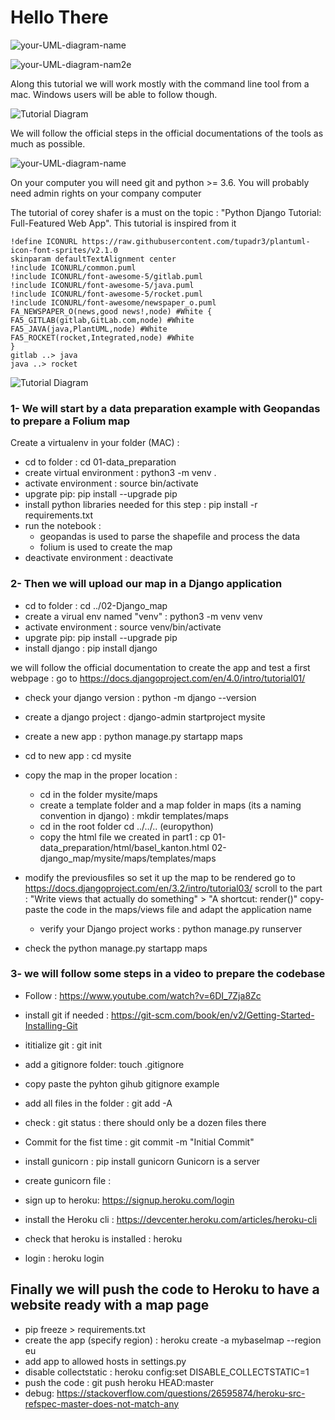 
# Hello There

![your-UML-diagram-name](http://www.plantuml.com/plantuml/proxy?cache=no&src=https://raw.githubusercontent.com/gregwalla/geopyhton/example-uml.iuml)



![your-UML-diagram-nam2e](https://github.com/gregwalla/geopyhton/blob/c960e7918f7fa4d457cc1572a4f390aa81d8ba1e/example-uml.iuml)

Along this tutorial we will work mostly with the command line tool from a mac. Windows users will be able to follow though.


![Tutorial Diagram](/svg/JOmn3W8n30Jxl69v01-WG7U8WeOA96ehPqKHZWEsK_1xGaUp6cb6ktYGnMY2-uXkbGJdIiMe9NzMVT4atE8Z30-h-PV-6tuFrinNTgV2gzIYZJMGvx2b5ViZJZZWmY8TZswoOPSMrcqUVG40 "Tutorial Diagram")

We will follow the official steps in the official documentations of the tools as much as possible.

![your-UML-diagram-name](http://www.plantuml.com/plantuml/proxy?cache=no&src=https://github.com/gregwalla/geopyhton/blob/c960e7918f7fa4d457cc1572a4f390aa81d8ba1e/example-uml.iuml)



On your computer you will need git and python >= 3.6. You will probably need admin rights on your company computer

The tutorial of corey shafer is a must on the topic : "Python Django Tutorial: Full-Featured Web App". This tutorial is inspired from it

```plantuml
!define ICONURL https://raw.githubusercontent.com/tupadr3/plantuml-icon-font-sprites/v2.1.0
skinparam defaultTextAlignment center
!include ICONURL/common.puml
!include ICONURL/font-awesome-5/gitlab.puml
!include ICONURL/font-awesome-5/java.puml
!include ICONURL/font-awesome-5/rocket.puml
!include ICONURL/font-awesome/newspaper_o.puml
FA_NEWSPAPER_O(news,good news!,node) #White {
FA5_GITLAB(gitlab,GitLab.com,node) #White
FA5_JAVA(java,PlantUML,node) #White
FA5_ROCKET(rocket,Integrated,node) #White
}
gitlab ..> java
java ..> rocket
```





![Tutorial Diagram](/svg/JOmn3W8n30Jxl69v01-WG7U8WeOA96ehPqKHZWEsK_1xGaUp6cb6ktYGnMY2-uXkbGJdIiMe9NzMVT4atE8Z30-h-PV-6tuFrinNTgV2gzIYZJMGvx2b5ViZJZZWmY8TZswoOPSMrcqUVG40 "Tutorial Diagram")

### 1- We will start by a data preparation example with Geopandas to prepare a Folium map

Create a virtualenv in your folder (MAC) :

- cd to folder : cd 01-data_preparation
- create virtual environment : python3 -m venv .
- activate environment : source bin/activate
- upgrate pip: pip install --upgrade pip
- install python libraries needed for this step : pip install -r requirements.txt
- run the notebook :
  - geopandas is used to parse the shapefile and process the data
  - folium is used to create the map
- deactivate environment : deactivate


### 2- Then we will upload our map in a Django application

- cd to folder : cd ../02-Django_map
- create a virual env named "venv" : python3 -m venv venv
- activate environment : source venv/bin/activate
- upgrate pip: pip install --upgrade pip
- install django : pip install django

 we will follow the official documentation to create the app and test a first webpage :
go to  <https://docs.djangoproject.com/en/4.0/intro/tutorial01/>

- check your django version : python -m django --version
- create a django project : django-admin startproject mysite
- create a new app : python manage.py startapp maps
- cd to new app : cd mysite
- copy the map in the proper location :
  - cd in the folder mysite/maps
  - create a template folder and a map folder in maps (its a naming convention in django) :  mkdir templates/maps
  - cd in the root folder cd ../../.. (europython)
  - copy the html file we created in part1 : cp 01-data_preparation/html/basel_kanton.html 02-django_map/mysite/maps/templates/maps

- modify the previousfiles so set it up the map to be rendered
go to  <https://docs.djangoproject.com/en/3.2/intro/tutorial03/>
scroll to the part : "Write views that actually do something" > "A shortcut: render()"
copy-paste the code in the maps/views file and adapt the application name

  - verify your Django project works : python manage.py runserver
- check the python manage.py startapp maps

### 3- we will follow some steps in a video to prepare the codebase

- Follow : <https://www.youtube.com/watch?v=6DI_7Zja8Zc>

- install git if needed : <https://git-scm.com/book/en/v2/Getting-Started-Installing-Git>
- ititialize git : git init
- add a gitignore folder: touch .gitignore
- copy paste the pyhton gihub gitignore example
- add all files in the folder : git add -A
- check : git status : there should only be a dozen files there
- Commit for the fist time : git commit -m "Initial Commit"

- install gunicorn : pip install gunicorn Gunicorn is a server
- create gunicorn file :

- sign up to heroku: <https://signup.heroku.com/login>
- install the Heroku cli : <https://devcenter.heroku.com/articles/heroku-cli>
- check that heroku is installed : heroku
- login : heroku login

## Finally we will push the code to Heroku to have a website ready with a map page

- pip freeze > requirements.txt  
- create the app (specify region) : heroku create -a mybaselmap --region eu
- add app to allowed hosts in settings.py
- disable collectstatic : heroku config:set DISABLE_COLLECTSTATIC=1
- push the code : git push heroku HEAD:master
- debug: <https://stackoverflow.com/questions/26595874/heroku-src-refspec-master-does-not-match-any>  
